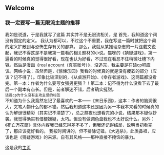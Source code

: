 ## Welcome



### 我一定要写一篇无限流主题的推荐
我如是说道，于是我就写了这篇
其实并不是无限流相关，是
首先，我知道这个词没有固定的定义。
我认为都可以，不过这个不重要，我在写这一篇时就把这个词的定义扩散到与恐怖生存有关的都算。
那么，我就从某推理杂志的一片连载文说起，我记不得这是不是我第一篇看的相关题材的小说。猫咪的《猜疑游戏》，第一遍看的时候真的觉得很好看，现在也认为好看，不过现在看忍不住稍微吐槽下内容。然后是漫画《real account（真实账号）》，没追完，我主要是在磕cp吧应该。网络小说：虽然但是，《惊悚乐园》我看的时候真的就是没有疲软的部分（应该？记不得了）。印象比较深刻的，《从桌游开始》、《幸存者游戏》、这两篇都没看完。第一本：作者为什么要写女强男更强？！第二本：记不得为什么没看下去了最后一个副本有点长。但是，前者解迷不错，后者确实挺甜。
<br>```话说cp为什么没有主攻主受的标签```</br>
不知道为什么我竟然忘记了最喜欢的一本——《末日乐园》，这本：作者的脑洞很大，文笔人物什么的都不错。然后我知道这本还是因为另一本我本来看的时候真的认为解谜很精彩（其实记不清楚了），总之熬夜也想看完的小说，结果那本疑似抄袭。我觉得确实有借梗嫌疑，太巧。但没有做调色盘我也不太好说什么。另外：《死亡万花筒》具体内容我已经忘得差不多了，但我还记得结局，说明当初看完了，那应该挺好看的。
我按时间讲的，但不排除记错。《大逃杀》，此类鼻祖，应该也是《猜疑游戏》的来源。自有其风格——那种直接不掩饰的暴力。


这是我的[主页](https://judithabc.github.io/)
